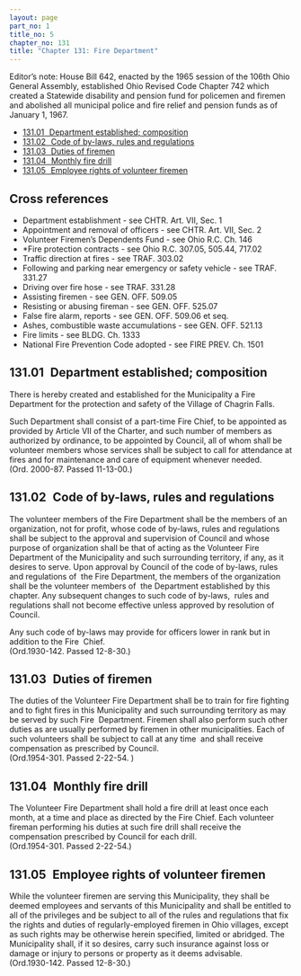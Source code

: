 ```yaml
---
layout: page
part_no: 1
title_no: 5
chapter_no: 131
title: "Chapter 131: Fire Department"
---
```


Editor’s note: House Bill 642, enacted by the 1965 session of the 106th Ohio
General Assembly, established Ohio Revised Code Chapter 742 which created a
Statewide disability and pension fund for policemen and firemen and abolished
all municipal police and fire relief and pension funds as of January 1, 1967.

* [131.01   Department established; composition](#13101-department-established-composition)
* [131.02   Code of by-laws, rules and regulations](#13102-code-of-by-laws-rules-and-regulations)
* [131.03   Duties of firemen](#13103-duties-of-firemen)
* [131.04   Monthly fire drill](#13104-monthly-fire-drill)
* [131.05   Employee rights of volunteer firemen](#13105-employee-rights-of-volunteer-firemen)

## Cross references

* Department establishment - see CHTR. Art. VII, Sec. 1
* Appointment and removal of officers - see CHTR. Art. VII, Sec. 2
* Volunteer Firemen’s Dependents Fund - see Ohio R.C. Ch. 146
* *Fire protection contracts - see Ohio R.C. 307.05, 505.44, 717.02
* Traffic direction at fires - see TRAF. 303.02
* Following and parking near emergency or safety vehicle - see TRAF. 331.27
* Driving over fire hose - see TRAF. 331.28
* Assisting firemen - see GEN. OFF. 509.05
* Resisting or abusing fireman - see GEN. OFF. 525.07
* False fire alarm, reports - see GEN. OFF. 509.06 et seq.
* Ashes, combustible waste accumulations - see GEN. OFF. 521.13
* Fire limits - see BLDG. Ch. 1333
* National Fire Prevention Code adopted - see FIRE PREV. Ch. 1501

## 131.01   Department established; composition

There is hereby created and established for the Municipality a Fire
Department for the protection and safety of the Village of Chagrin Falls.

Such Department shall consist of a part-time Fire Chief, to be appointed as
provided by Article VII of the Charter, and such number of members as authorized by
ordinance, to be appointed by Council, all of whom shall be volunteer members
whose services shall be subject to call for attendance at fires and for
maintenance and care of equipment whenever needed.  
(Ord. 2000-87. Passed 11-13-00.)

## 131.02   Code of by-laws, rules and regulations

The volunteer members of the Fire Department shall be the members of an
organization, not for profit, whose code of by-laws, rules and regulations
shall be subject to the approval and supervision of Council and whose purpose
of organization shall be that of acting as the Volunteer Fire Department of the
Municipality and such surrounding territory, if any, as it desires to serve.
Upon approval by Council of the code of by-laws, rules and regulations of  the
Fire Department, the members of the organization shall be the volunteer members
of  the Department established by this chapter. Any subsequent changes to such
code of by-laws,  rules and regulations shall not become effective unless
approved by resolution of Council.

Any such code of by-laws may provide for officers lower in rank but in
addition to the Fire  Chief.  
(Ord.1930-142. Passed 12-8-30.)

## 131.03   Duties of firemen

The duties of the Volunteer Fire Department shall be to train for fire
fighting and to fight fires in this Municipality and such surrounding territory
as may be served by such Fire  Department. Firemen shall also perform such
other duties as are usually performed by firemen in other municipalities. Each
of such volunteers shall be subject to call at any time  and shall receive
compensation as prescribed by Council.  
(Ord.1954-301. Passed 2-22-54. )

## 131.04   Monthly fire drill

The Volunteer Fire Department shall hold a fire drill at least once each
month, at a time and place as directed by the Fire Chief. Each volunteer
fireman performing his duties at such fire drill shall receive the compensation
prescribed by Council for each drill.  
(Ord.1954-301. Passed 2-22-54.)

## 131.05   Employee rights of volunteer firemen

While the volunteer firemen are serving this Municipality, they shall be
deemed employees and servants of this Municipality and shall be entitled to all
of the privileges and be subject to all of the rules and regulations that fix
the rights and duties of regularly-employed firemen in Ohio villages, except as
such rights may be otherwise herein specified, limited or abridged. The
Municipality shall, if it so desires, carry such insurance against loss or
damage or injury to persons or property as it deems advisable.  
(Ord.1930-142. Passed 12-8-30.)
